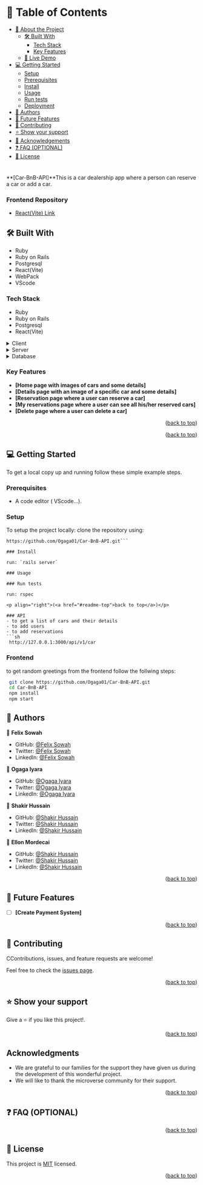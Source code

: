 <a name="readme-top"></a>

<!--
HOW TO USE:
This is an example of how you may give instructions on setting up your project locally.

Modify this file to match your project and remove sections that don't apply.

REQUIRED SECTIONS:
- Table of Contents
- About the Project
  - Built With
  - Live Demo
- Getting Started
- Authors
- Future Features
- Contributing
- Show your support
- Acknowledgements
- License

OPTIONAL SECTIONS:
- FAQ

After you're finished please remove all the comments and instructions!
-->

<!-- TABLE OF CONTENTS -->

# 📗 Table of Contents

- [📖 About the Project](#about-project)
  - [🛠 Built With](#built-with)
    - [Tech Stack](#tech-stack)
    - [Key Features](#key-features)
  - [🚀 Live Demo](#live-demo)
- [💻 Getting Started](#getting-started)
  - [Setup](#setup)
  - [Prerequisites](#prerequisites)
  - [Install](#install)
  - [Usage](#usage)
  - [Run tests](#run-tests)
  - [Deployment](#deployment)
- [👥 Authors](#authors)
- [🔭 Future Features](#future-features)
- [🤝 Contributing](#contributing)
- [⭐️ Show your support](#support)
- [🙏 Acknowledgements](#acknowledgements)
- [❓ FAQ (OPTIONAL)](#faq)
- [📝 License](#license)

<!-- PROJECT DESCRIPTION -->

#  <a name="about-project"></a>


**[Car-BnB-API]**This is a car dealership app where a person can reserve a car or add a car.

### Frontend Repository

- <a href="https://github.com/Lancelot-SO/carbnb-frontend.git">React(Vite) Link</a>

## 🛠 Built With

- Ruby
- Ruby on Rails
- Postgresql
- React(Vite)
- WebPack
- VScode
  <a name="built-with"></a>

### Tech Stack

- Ruby
- Ruby on Rails
- Postgresql
- React(Vite)
  <a name="tech-stack"></a>


<details>
  <summary>Client</summary>
  <ul>
    <li><a href="https://reactjs.org/">React.js</a></li>
  </ul>
</details>

<details>
  <summary>Server</summary>
  <ul>
    <li><a href="https://Ruby.com/">Ruby on Rails</a></li>
  </ul>
</details>

<details>
<summary>Database</summary>
  <ul>
    <li><a href="https://www.postgresql.org/">PostgreSQL</a></li>
  </ul>
</details>

<!-- Features -->

### Key Features <a name="key-features"></a>


- **[Home page with images of cars and some details]**
- **[Details page with an image of a specific car and some details]**
- **[Reservation page where a user can reserve a car]**
- **[My reservations page where a user can see all his/her reserved cars]**
- **[Delete page where a user can delete a car]**


<p align="right">(<a href="#readme-top">back to top</a>)</p>


<p align="right">(<a href="#readme-top">back to top</a>)</p>

<!-- GETTING STARTED -->

## 💻 Getting Started <a name="getting-started"></a>

To get a local copy up and running follow these simple example steps.

### Prerequisites

- A code editor ( VScode...).

### Setup

To setup the project locally: clone the repository using:

```
https://github.com/Ogaga01/Car-BnB-API.git```

### Install

run: `rails server`

### Usage

### Run tests

run: rspec

<p align="right">(<a href="#readme-top">back to top</a>)</p>

### API
- to get a list of cars and their details
- to add users 
- to add reservations
```sh
 http://127.0.0.1:3000/api/v1/car

```
### Frontend
to get random greetings from the frontend follow the follwing steps:
```sh
 git clone https://github.com/Ogaga01/Car-BnB-API.git
 cd Car-BnB-API
 npm install
 npm start
```

<!-- AUTHORS -->

## 👥 Authors <a name="authors"></a>

👤 **Felix Sowah**

-  GitHub: [@Felix Sowah](https://github.com/Lancelot-SO)
- Twitter: [@Felix Sowah](https://www.twitter.com/lancelot_han)
- LinkedIn: [@Felix Sowah](https://www.linkedin.com/in/felix-sowah/)

👤 **Ogaga Iyara**

-  GitHub: [@Ogaga Iyara](https://github.com/Ogaga01)
- Twitter: [@Ogaga Iyara](https://twitter.com/i_ogaga_n)
- LinkedIn: [@Ogaga Iyara](https://www.linkedin.com/in/ogaga-iyara/)

👤 **Shakir Hussain**

- GitHub: [@Shakir Hussain](https://github.com/Shakir-Hussain12)
- Twitter: [@Shakir Hussain](https://twitter.com/S_Hussain_99)
- LinkedIn: [@Shakir Hussain](https://www.linkedin.com/in/shakir-hussain-2129a121b/)

👤 **Ellon Mordecai**

- GitHub: [@Shakir Hussain](https://github.com/Ellon-M)
- Twitter: [@Shakir Hussain](https://twitter.com/ellonm4)
- LinkedIn: [@Shakir Hussain](https://linkedin.com/in/ellon-m)

<p align="right">(<a href="#readme-top">back to top</a>)</p>

<!-- FUTURE FEATURES -->

## 🔭 Future Features <a name="future-features"></a>


- [ ] **[Create Payment System]**

<p align="right">(<a href="#readme-top">back to top</a>)</p>

<!-- CONTRIBUTING -->

## 🤝 Contributing <a name="contributing"></a>

CContributions, issues, and feature requests are welcome!

Feel free to check the [issues page](https://github.com/Ogaga1/Car-BnB-API/issues).

<p align="right">(<a href="#readme-top">back to top</a>)</p>

<!-- SUPPORT -->

## ⭐️ Show your support <a name="support"></a>

Give a ⭐️ if you like this project!.

<p align="right">(<a href="#readme-top">back to top</a>)</p>

<!-- ACKNOWLEDGEMENTS -->

## Acknowledgments

- We are grateful to our families for the support they have given us during the development of this wonderful project. 
- We will like to thank the microverse community for their support.

<a name="acknowledgements"></a>

<p align="right">(<a href="#readme-top">back to top</a>)</p>

<!-- FAQ (optional) -->

## ❓ FAQ (OPTIONAL) <a name="faq"></a>

<p align="right">(<a href="#readme-top">back to top</a>)</p>

<!-- LICENSE -->

## 📝 License <a name="license"></a>

This project is [MIT](./LICENSE) licensed.

<p align="right">(<a href="#readme-top">back to top</a>)</p>
